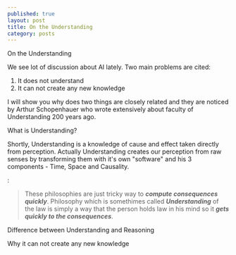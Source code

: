 ```yaml
---
published: true
layout: post
title: On the Understanding
category: posts
---
```


On the Understanding

We see lot of discussion about AI lately. Two main problems are cited: 

1. It does not understand
2. It can not create any new knowledge

I will show you why does two things are closely related and they are noticed by Arthur Schopenhauer who wrote extensively about faculty of Understanding 200 years ago.

What is Understanding?

Shortly, Understanding is a knowledge of cause and effect taken directly from perception. Actually Understanding creates our perception from raw senses by transforming them with it's own "software" and his 3 components - Time, Space and Causality.

:
> These philosophies are just tricky way to ***compute consequences quickly***. Philosophy which is somethimes called ***Understanding*** of the law is simply a way that the person holds law in his mind so it ***gets quickly to the consequences***.


Difference between Understanding and Reasoning

Why it can not create any new knowledge



